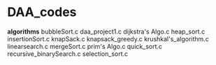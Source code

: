 # DAA_codes
**algorithms**
bubbleSort.c
daa_project1.c
dijkstra's Algo.c
heap_sort.c
insertionSort.c
knapSack.c
knapsack_greedy.c
krushkal's_algorithm.c
linearsearch.c
mergeSort.c
prim's Algo.c
quick_sort.c
recursive_binarySearch.c
selection_sort.c
